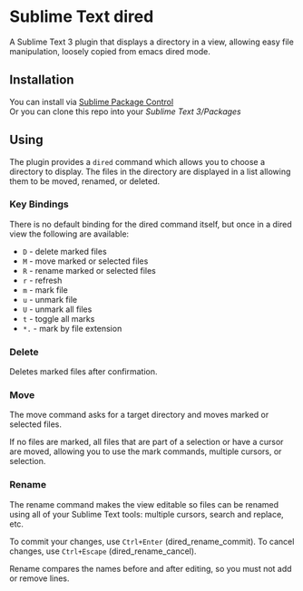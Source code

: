 # Sublime Text dired

A Sublime Text 3 plugin that displays a directory in a view, allowing easy file manipulation,
loosely copied from emacs dired mode.

## Installation

You can install via [Sublime Package Control](http://wbond.net/sublime_packages/package_control)  
Or you can clone this repo into your *Sublime Text 3/Packages*

## Using

The plugin provides a `dired` command which allows you to choose a directory to display.  The
files in the directory are displayed in a list allowing them to be moved, renamed, or deleted.

### Key Bindings

There is no default binding for the dired command itself, but once in a dired view the
following are available:

* `D` - delete marked files
* `M` - move marked or selected files
* `R` - rename marked or selected files
* `r` - refresh
* `m` - mark file
* `u` - unmark file
* `U` - unmark all files
* `t` - toggle all marks
* `*.` - mark by file extension

### Delete

Deletes marked files after confirmation.

### Move

The move command asks for a target directory and moves marked or selected files.

If no files are marked, all files that are part of a selection or have a cursor are moved,
allowing you to use the mark commands, multiple cursors, or selection.

### Rename

The rename command makes the view editable so files can be renamed using all of your
Sublime Text tools: multiple cursors, search and replace, etc.

To commit your changes, use `Ctrl+Enter` (dired_rename_commit).  To cancel changes, use
`Ctrl+Escape` (dired_rename_cancel).

Rename compares the names before and after editing, so you must not add or remove lines.
